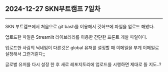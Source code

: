## 2024-12-27 SKN부트캠프 7일차
---
SKN 부트캠프에서 처음으로 git bash를 이용해서 깃허브에 파일을 업로드 해봤다.


업로드한 파일은 Streamlit 라이브러리를 이용한 간단한 프론트 개발 파일이다.


업로드한 사람의 닉네임이 다른것은 global 유저를 설정할 때 이메일을 부계 이메일로 설정해서 그런거같다;;


글로벌 유저를 다시 설정 한 후 새로 레포지토리에 업로드를 시행하면 제대로 뜰 지도..?
